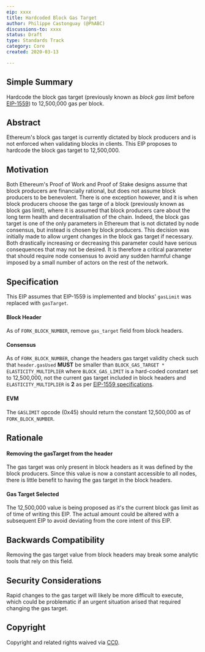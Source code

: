 ```yaml
---
eip: xxxx
title: Hardcoded Block Gas Target
author: Philippe Castonguay (@PhABC)
discussions-to: xxxx
status: Draft
type: Standards Track
category: Core
created: 2020-03-13

---
```


## Simple Summary

Hardcode the block gas target (previously known as *block gas limit* before [EIP-1559](https://github.com/ethereum/EIPs/blob/master/EIPS/eip-1559.md)) to 12,500,000 gas per block.

## Abstract

Ethereum's block gas target is currently dictated by block producers and is not enforced when validating blocks in clients. This EIP proposes to hardcode the block gas target to 12,500,000.

## Motivation

Both Ethereum's Proof of Work and Proof of Stake designs assume that block producers are financially rational, but does not assume block producers to be benevolent. There is one exception however, and it is when block producers choose the gas targe of a block (previously known as block gas limit), where it is assumed that block producers care about the long term health and decentralisation of the chain. Indeed, the block gas target is one of the only parameters in Ethereum that is not dictated by node consensus, but instead is chosen by block producers. This decision was initially made to allow urgent changes in the block gas target if necessary. Both drastically increasing or decreasing this parameter could have serious consequences that may not be desired. It is therefore a critical parameter that should require node consensus to avoid any sudden harmful change imposed by a small number of actors on the rest of the network.

## Specification
This EIP assumes that EIP-1559 is implemented and blocks' `gasLimit` was replaced with `gasTarget`.

#### Block Header

As of `FORK_BLOCK_NUMBER`, remove `gas_target` field from block headers.

#### Consensus

As of `FORK_BLOCK_NUMBER`, change the headers gas target validity check such that `header.gasUsed` **MUST** be smaller than `BLOCK_GAS_TARGET * ELASTICITY_MULTIPLIER` where `BLOCK_GAS_LIMIT` is a hard-coded constant set to 12,500,000, not the current gas target included in block headers and `ELASTICITY_MULTIPLIER` is **2** as per [EIP-1559 specifications](https://github.com/ethereum/EIPs/blob/master/EIPS/eip-1559.md#specification).

#### EVM

The `GASLIMIT` opcode (0x45) should return the constant 12,500,000 as of `FORK_BLOCK_NUMBER`.

## Rationale

#### Removing the gasTarget from the header

The gas target was only present in block headers as it was defined by the block producers. Since this value is now a constant accessible to all nodes, there is little benefit to having the gas target in the block headers. 

#### Gas Target Selected

The 12,500,000 value is being proposed as it's the current block gas limit as of time of writing this EIP. The actual amount could be altered with a subsequent EIP to avoid deviating from the core intent of this EIP.

## Backwards Compatibility

Removing the gas target value from block headers may break some analytic tools that rely on this field.

## Security Considerations
Rapid changes to the gas target will likely be more difficult to execute, which could be problematic if an urgent situation arised that required changing the gas target.


## Copyright

Copyright and related rights waived via [CC0](https://creativecommons.org/publicdomain/zero/1.0/).
